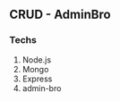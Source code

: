 ## CRUD - AdminBro

### Techs

<ol>
    <li>Node.js</li>
    <li>Mongo</li>
    <li>Express</li>
    <li>admin-bro</li>
</ol>

